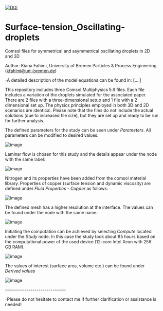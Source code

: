 [![DOI](https://zenodo.org/badge/632405103.svg)](https://zenodo.org/badge/latestdoi/632405103)

# Surface-tension_Oscillating-droplets
Comsol files for symmetrical and asymmetrical oscillating droplets in 2D and 3D

Author: Kiana Fahimi, University of Bremen Particles & Process Engineering (kfahimi@uni-bremen.de)

-A detailed description of the model equations can be found in: [....]

This repository includes three Comsol Multiphysics 5.6 files. Each file includes a variation of the droplets simulated for the associated paper. There are 2 files with a three-dimensional setup and 1 file with a 2 dimensional set up. The physics principles employed in both 3D and 2D scenarios are identical. Please note that the files do not include the actual solutions (due to increased file size), but they are set up and ready to be run for further analysis.

The defined parameters for the study can be seen under *Parameters*. All parameters can be modified to desired values.

![image](https://user-images.githubusercontent.com/131758702/234258130-0633b9aa-d5f6-459b-9a8b-85050b1f9603.png)

Laminar flow is chosen for this study and the details appear under the node with the same label:
 
![image](https://user-images.githubusercontent.com/131758702/234259858-76b1eafa-550a-45b1-b766-3ffe04a5cf77.png)

Nitrogen and its properties have been added from the comsol material library. Properties of copper (surface tension and dynamic viscosity) are defined under *Fluid Properties - Copper* as follows:

![image](https://user-images.githubusercontent.com/131758702/234260529-0e2fea01-0604-4be3-9c48-8ebd56073f5a.png)

The defined mesh has a higher resolution at the interface. The values can be found under the node with the same name.

![image](https://user-images.githubusercontent.com/131758702/234266153-8cd7e4f7-e580-4ed9-aa87-6066be918502.png)

Initiating the computation can be achieved by selecting *Compute*  located under the *Study* node. In this case the study took about 85  hours based on the computational power of the used device (12-core Intel Xeon with 256 GB RAM).

![image](https://user-images.githubusercontent.com/131758702/234266655-bb6c6539-cf3a-45a5-bc14-e05074034d72.png)

The values of interest (surface area, volume etc.) can be found under *Derived values*

![image](https://user-images.githubusercontent.com/131758702/234267655-21954c88-b7b1-4a4b-b4f1-8899b413df30.png)

*-------------------------------*

-Please do not hesitate to contact me if further clarification or assistance is needed!


